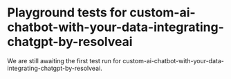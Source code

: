 # Playground tests for custom-ai-chatbot-with-your-data-integrating-chatgpt-by-resolveai
We are still awaiting the first test run for custom-ai-chatbot-with-your-data-integrating-chatgpt-by-resolveai.
